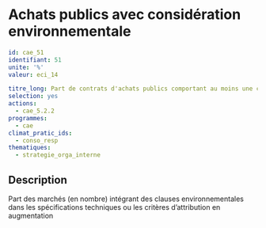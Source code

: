 # Achats publics avec considération environnementale 
```yaml
id: cae_51
identifiant: 51
unite: '%'
valeur: eci_14

titre_long: Part de contrats d'achats publics comportant au moins une considération environnementale
selection: yes 
actions:
  - cae_5.2.2
programmes:
  - cae
climat_pratic_ids:
  - conso_resp
thematiques:
  - strategie_orga_interne
```
## Description
Part des marchés (en nombre) intégrant des clauses environnementales dans les spécifications techniques ou les critères d’attribution en augmentation




